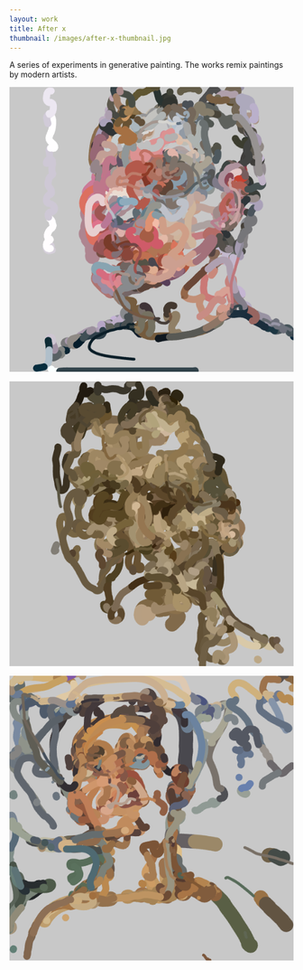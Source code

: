 ```yaml
---
layout: work
title: After x
thumbnail: /images/after-x-thumbnail.jpg
---
```


A series of experiments in generative painting. The works remix paintings by modern artists.

![](/images/after-x-1.png)

![](/images/after-x-2.png)

![](/images/after-x-0.png)
